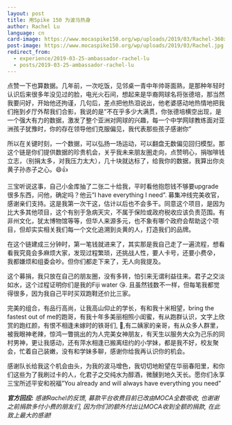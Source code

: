 ```yaml
---
layout: post
title: 用Spike 150 为波马热身
author: Rachel Lu
language: cn
card-image: https://www.mocaspike150.org/wp/uploads/2019/03/Rachel-360x240.jpg
post-image: https://www.mocaspike150.org/wp/uploads/2019/03/Rachel.jpg
redirect_from:
  - experience/2019-03-25-ambassador-rachel-lu
  - posts/2019-03-25-ambassador-rachel-lu
---
```

点赞一下也算数据。几年前，一次吃饭，见邻桌一青中年帅哥面熟，是那种年轻时认识后来很多年没见过的脸，电光火石间，想起来是华裔网球名将张德培，那当然我要问好，开始他还拘谨，几句后，差点把他热泪说出，他老婆感动地热情地把我们拖到歺厅外帮我们合影，我说的是”不在乎多少大满贯，你张德培横空出现，是一个强大有力的数据，<!--more-->激发了整个亚洲对网球的兴趣，每一个中学网球教练面对亚洲孩子犹豫时，你的存在领导他们克服偏见，我代表那些孩子感谢你”

所以在关键时刻，一个数据，可以弘扬一场运动，可以翻盘无数偏见回归模型。那这个链是你们提供数据的珍贵机会，关乎我未来朋友圏走向，点赞明心，捐咖啡钱立志，（别捐太多，对我压力太大），几十块就达标了，给我你的数据，我算出你炎黄子孙赤子之心。😄👍

三宝听说这事，自己小金库抽了二张二十给我，平时看他抱怨钱不够要upgrade 很多东西，问他，确定吗？他云”I have everything I need”.   募集冲线完美收官，感谢亲们支持。这是我第一次干这，估计以后也不会多干。同意这个项目，是因为比大多其他项目，这个有别于急病天灾，不属于保险或政府税收应该负责范围。有非州文化，犹太博物馆等等，但华人来源多元，也不象有哪个政府会帮助这个项目，但却实实相关我们每一个文化追溯到炎黄的人，打造我们的品牌。

在这个链建成三分钟时，第一笔钱就进来了，其实那是我自己走了一遍流程，想看看我究竟会多麻烦大家，发现过程繁琐，还挑战人性，要人卡号，还要小费😰，我都嫌烦和组委会吵。但你们都走下来了，无人向我提及。

这个募捐，我只放在自己的朋友圈，没有多转，怕引来无谓利益往来。君子之交淡如水，这个过程证明你们是我的Fiji water 😘. 且虽然钱数不一样，但每笔我都觉得很多，因为我自己平时买双跑鞋还价比三家。

完美的组合，有品行高尚，让我高山仰止的学长，有和我十米相望，bring the fastest out of me的跑哥，有我十年多美丽相照小闺蜜，有从跑群认识，文字上欣赏的跑红颜，有恨不相逢未嫁时的铁哥们, 🤔,有二姨家的亲哥，有从众多人群里，被我眼神老辣，惊鸿一瞥挑出的为人完美女神朋友，有天生以服务大众为己乐的同村男神，更让我感动，还有萍水相逢已搬离纽约的小学妹，都是我不好，校友聚会，忙着自己装嫩，没有和学妹多聊，感谢你给我再认识你的机会。

感谢队长给我这个机会由头，为我的波马增色，我切切地盼望在华丽春阳里，和你们这些为了我刷过卡的人，化君子之交纯水为醇酒，微醺到地久天长。愿你们永享三宝所述平安和祝福”You already and will always have everything you need”


*<strong>官方回应:</strong> 感谢Rachel的反馈, 募款平台收费目前已改由MOCA全数吸收, 也谢谢之前捐款多付小费的朋友们, 因为你们的额外付出让MOCA收到全额的捐款, 在此致上最大的感谢!*
